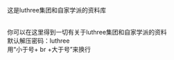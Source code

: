 这是luthree集团和自家学派的资料库

<br>
你可以在这里得到一切有关于luthree集团和自家学派的资料
<br>
默认解压密码：luthree

<br>
用“小于号+ br +大于号”来换行
